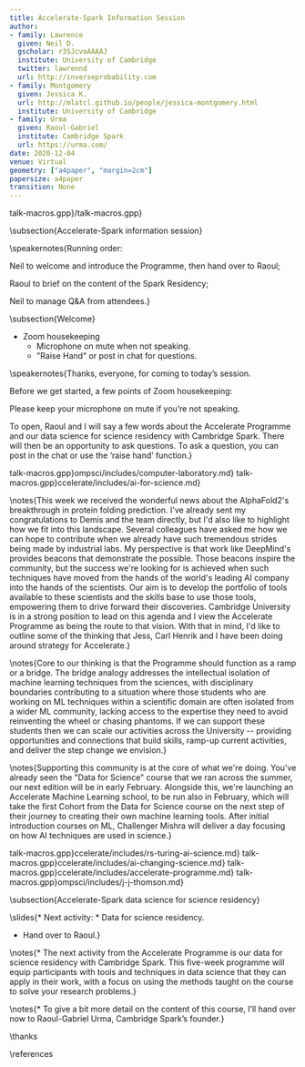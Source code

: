 ```yaml
---
title: Accelerate-Spark Information Session
author:
- family: Lawrence
  given: Neil D.
  gscholar: r3SJcvoAAAAJ
  institute: University of Cambridge
  twitter: lawrennd
  url: http://inverseprobability.com
- family: Montgomery
  given: Jessica K.
  url: http://mlatcl.github.io/people/jessica-montgomery.html
  institute: University of Cambridge
- family: Urma
  given: Raoul-Gabriel 
  institute: Cambridge Spark
  url: https://urma.com/
date: 2020-12-04
venue: Virtual
geometry: ["a4paper", "margin=2cm"]
papersize: a4paper
transition: None
---
```




talk-macros.gpp}/talk-macros.gpp}


\subsection{Accelerate-Spark information session}

\speakernotes{Running order:

Neil to welcome and introduce the Programme, then hand over to
    Raoul;

Raoul to brief on the content of the Spark Residency;

Neil to manage Q&A from attendees.}


\subsection{Welcome}

* Zoom housekeeping
    * Microphone on mute when not speaking.
	* "Raise Hand" or post in chat for questions.


\speakernotes{Thanks, everyone, for coming to today’s session.

Before we get started, a few points of Zoom housekeeping:

Please keep your microphone on mute if you’re not speaking.

To open, Raoul and I will say a few words about the Accelerate
        Programme and our data science for science residency with
        Cambridge Spark. There will then be an opportunity to ask
        questions. To ask a question, you can post in the chat or use
        the ‘raise hand’ function.}

talk-macros.gpp}ompsci/includes/computer-laboratory.md}
talk-macros.gpp}ccelerate/includes/ai-for-science.md}

\notes{This week we received the wonderful news about the AlphaFold2's
breakthrough in protein folding prediction. I've already sent my
congratulations to Demis and the team directly, but I'd also like to
highlight how we fit into this landscape. Several colleagues have asked
me how we can hope to contribute when we already have such tremendous
strides being made by industrial labs. My perspective is that work like
DeepMind's provides beacons that demonstrate the possible. Those
beacons inspire the community, but the success we're looking for is
achieved when such techniques have moved from the hands of the world's
leading AI company into the hands of the scientists. Our aim is to
develop the portfolio of tools available to these scientists and the
skills base to use those tools, empowering them to drive forward their
discoveries. Cambridge University is in a strong position to lead on
this agenda and I view the Accelerate Programme as being the route to
that vision. With that in mind, I'd like to outline some of the
thinking that Jess, Carl Henrik and I have been doing around strategy
for Accelerate.}


\notes{Core to our thinking is that the Programme should function as a ramp or
a bridge. The bridge analogy addresses the intellectual isolation of
machine learning techniques from the sciences, with disciplinary
boundaries contributing to a situation where those students who are
working on ML techniques within a scientific domain are often isolated
from a wider ML community, lacking access to the expertise they need to
avoid reinventing the wheel or chasing phantoms. If we can support these
students then we can scale our activities across the University --
providing opportunities and connections that build skills, ramp-up
current activities, and deliver the step change we envision.}

\notes{Supporting this community is at the core of what we're doing. You've
already seen the "Data for Science" course that we ran across the
summer, our next edition will be in early February. Alongside this,
we're launching an Accelerate Machine Learning school, to be run also in
February, which will take the first Cohort from the Data for Science
course on the next step of their journey to creating their own machine
learning tools. After initial introduction courses on ML, Challenger
Mishra will deliver a day focusing on how AI techniques are used in
science.}

talk-macros.gpp}ccelerate/includes/rs-turing-ai-science.md}
talk-macros.gpp}ccelerate/includes/ai-changing-science.md}
talk-macros.gpp}ccelerate/includes/accelerate-programme.md}
talk-macros.gpp}ompsci/includes/j-j-thomson.md}



\subsection{Accelerate-Spark data science for science residency}

\slides{* Next activity:
    * Data for science residency.
* Hand over to Raoul.}

\notes{* The next activity from the Accelerate Programme is our data
for science residency with Cambridge Spark. This five-week
programme will equip participants with tools and techniques in data
science that they can apply in their work, with a focus on using the
methods taught on the course to solve your research problems.}

\notes{* To give a bit more detail on the content of this course, I’ll
hand over now to Raoul-Gabriel Urma, Cambridge Spark’s founder.}


\thanks

\references
